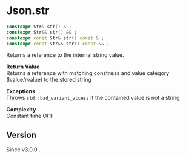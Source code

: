 # **Json.str**

```cpp
constexpr Str& str() & ;
constexpr Str&& str() && ;
constexpr const Str& str() const & ;
constexpr const Str&& str() const && ;
```

Returns a reference to the internal string value.

**Return Value**  
Returns a reference with matching constness and value category (lvalue/rvalue) to the stored string

**Exceptions**  
Throws `std::bad_variant_access` if the contained value is not a string

**Complexity**  
Constant time O(1)

## Version

Since v3.0.0 .
